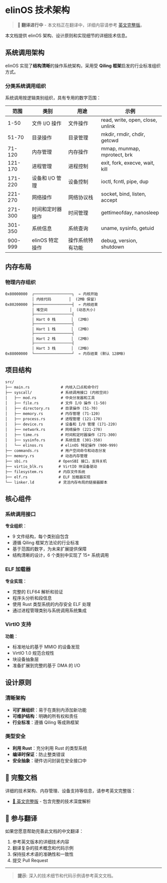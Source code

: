 # elinOS 技术架构

> **🚧 翻译进行中** - 本文档正在翻译中，详细内容请参考 [英文完整版](../en/architecture.md)。

本文档提供 elinOS 架构、设计原则和实现细节的详细技术信息。

## 系统调用架构

elinOS 实现了**结构清晰**的操作系统架构，采用受 **Qiling 框架**启发的行业标准组织方式。

### 分类系统调用组织

系统调用按逻辑类别组织，具有专用的数字范围：

| 范围 | 类别 | 用途 | 示例 |
|------|------|------|------|
| 1-50 | 文件 I/O 操作 | 文件操作 | read, write, open, close, unlink |
| 51-70 | 目录操作 | 目录管理 | mkdir, rmdir, chdir, getcwd |
| 71-120 | 内存管理 | 内存操作 | mmap, munmap, mprotect, brk |
| 121-170 | 进程管理 | 进程控制 | exit, fork, execve, wait, kill |
| 171-220 | 设备和 I/O 管理 | 设备控制 | ioctl, fcntl, pipe, dup |
| 221-270 | 网络操作 | 网络协议栈 | socket, bind, listen, accept |
| 271-300 | 时间和定时器操作 | 时间管理 | gettimeofday, nanosleep |
| 301-350 | 系统信息 | 系统查询 | uname, sysinfo, getuid |
| 900-999 | elinOS 特定操作 | 操作系统特有功能 | debug, version, shutdown |

## 内存布局

### 物理内存组织

```
0x80000000  ┌─────────────────┐  ← 内核开始
            │ 内核代码        │  (2MB 保留)
0x80200000  ├─────────────────┤  ← 内核结束
            │ 堆空间          │  (动态大小)
            ├─────────────────┤
            │ Hart 0 栈       │  (2MB)
            ├─────────────────┤
            │ Hart 1 栈       │  (2MB)
            ├─────────────────┤
            │ Hart 2 栈       │  (2MB)
            ├─────────────────┤
            │ Hart 3 栈       │  (2MB)
0x88000000  └─────────────────┘  ← 内存结束 (默认 128MB)
```

## 项目结构

```
src/
├── main.rs              # 内核入口点和命令行
├── syscall/             # 系统调用接口 (内核空间)
│   ├── mod.rs           # 中央分发器和工具
│   ├── file.rs          # 文件 I/O 操作 (1-50)
│   ├── directory.rs     # 目录操作 (51-70)
│   ├── memory.rs        # 内存管理 (71-120)
│   ├── process.rs       # 进程管理 (121-170)
│   ├── device.rs        # 设备和 I/O 管理 (171-220)
│   ├── network.rs       # 网络操作 (221-270)
│   ├── time.rs          # 时间和定时器操作 (271-300)
│   ├── sysinfo.rs       # 系统信息 (301-350)
│   └── elinos.rs        # elinOS 特定操作 (900-999)
├── commands.rs          # 用户空间命令和动态分发
├── memory.rs            # 动态内存管理
├── sbi.rs              # OpenSBI 接口，支持关机
├── virtio_blk.rs       # VirtIO 块设备驱动
├── filesystem.rs       # 内存文件系统
├── elf.rs              # ELF 加载器实现
└── linker.ld           # 灵活内存布局的链接器脚本
```

## 核心组件

### 系统调用接口

**专业组织**：
- 9 文件结构，每个类别自包含
- 遵循 Qiling 框架方法论的行业标准
- 基于范围的数字，为未来扩展提供保障
- 结构清晰的设计，6 个类别中实现了 15+ 系统调用

### ELF 加载器

**专业实现**：
- 完整的 ELF64 解析和验证
- 程序头分析和段信息
- 使用 Rust 类型系统的内存安全 ELF 处理
- 通过进程管理类别与系统调用系统集成

### VirtIO 支持

**功能**：
- 标准地址的基于 MMIO 的设备发现
- VirtIO 1.0 规范合规性
- 块设备抽象层
- 准备扩展到完整的基于 DMA 的 I/O

## 设计原则

### 清晰架构
- **可扩展组织**：易于在类别内添加新功能
- **可维护结构**：明确的所有权和责任
- **行业标准**：遵循 Qiling 等成熟框架

### 类型安全
- **利用 Rust**：充分利用 Rust 的类型系统
- **编译时保证**：防止整类错误
- **安全抽象**：硬件访问封装在安全接口中

## 📖 完整文档

详细的技术架构、内存管理、设备支持等信息，请参考英文完整版：

- [📖 英文完整版](../en/architecture.md) - 包含完整的技术深度解析

## 🤝 参与翻译

如果您愿意帮助完善此文档的中文翻译：

1. 参考英文版本的详细技术内容
2. 翻译复杂的技术概念和代码示例
3. 保持技术术语的准确性和一致性
4. 提交 Pull Request

---

> **提示**: 深入的技术细节和代码示例请参考英文文档。 